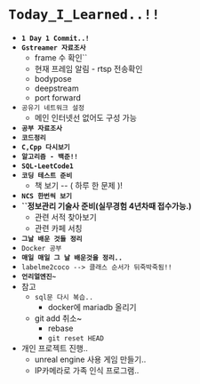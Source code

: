 # `Today_I_Learned..!!`

- **``1 Day 1 Commit..!``**
- **``Gstreamer 자료조사``**
  - frame 수 확인``
  - 현재 프레임 알림 - rtsp 전송확인
  - bodypose
  - deepstream
  - port forward
- ``공유기 네트워크 설정``
  - 메인 인터넷선 없어도 구성 가능
- **``공부 자료조사``**
- **``코드정리``**
- **``C,Cpp 다시보기``**
- **``알고리즘 - 백준!!``**
- **``SQL-LeetCode1``**
- **``코딩 테스트 준비``**
  - 책 보기 -- ( 하루 한 문제 )!
- **``NCS 한번씩 보기``**
- **``정보관리 기술사 준비(실무경험 4년차때 접수가능.)**
  - 관련 서적 찾아보기
  - 관련 카페 서칭
- **``그날 배운 것들 정리``**
- ``Docker 공부``
- **``매일 매일 그 날 배운것을 정리..``**
- `labelme2coco --> 클래스 순서가 뒤죽박죽됨!!`
- **`언리얼엔진~`**
- 참고
  - ``sql문 다시 복습..`` 
    - docker에 mariadb 올리기
  - git add 취소~
    - rebase
    - `git reset HEAD`
- 개인 프로젝트 진행..
  - unreal engine 사용 게임 만들기..
  - IP카메라로 가족 인식 프로그램..
